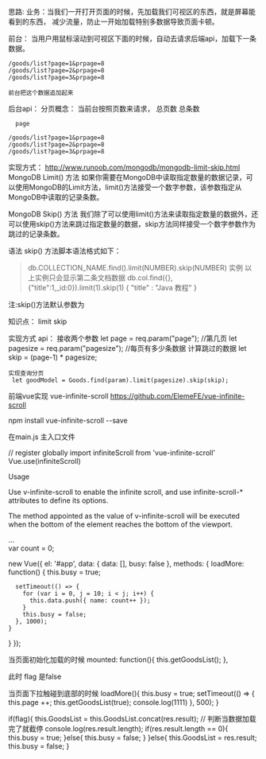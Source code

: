 思路:
  业务：当我们一开打开页面的时候，先加载我们可视区的东西，就是屏幕能看到的东西，
  减少流量，防止一开始加载特别多数据导致页面卡顿。

  前台：
    当用户用鼠标滚动到可视区下面的时候，自动去请求后端api，加载下一条数据。
    
    /goods/list?page=1&prpage=8
    /goods/list?page=2&prpage=8
    /goods/list?page=3&prpage=8

    前台把这个数据追加起来
  

  后台api：
    分页概念：
      当前台按照页数来请求，
      总页数
      总条数

      page

    /goods/list?page=1&prpage=8
    /goods/list?page=2&prpage=8
    /goods/list?page=3&prpage=8



实现方式：
http://www.runoob.com/mongodb/mongodb-limit-skip.html
MongoDB Limit() 方法
如果你需要在MongoDB中读取指定数量的数据记录，可以使用MongoDB的Limit方法，limit()方法接受一个数字参数，该参数指定从MongoDB中读取的记录条数。

MongoDB Skip() 方法
我们除了可以使用limit()方法来读取指定数量的数据外，还可以使用skip()方法来跳过指定数量的数据，skip方法同样接受一个数字参数作为跳过的记录条数。


语法
skip() 方法脚本语法格式如下：
>db.COLLECTION_NAME.find().limit(NUMBER).skip(NUMBER)
实例
以上实例只会显示第二条文档数据
>db.col.find({},{"title":1,_id:0}).limit(1).skip(1)
{ "title" : "Java 教程" }
>
注:skip()方法默认参数为 


知识点：
  limit 
  skip


实现方式
api：
    接收两个参数
      let page = req.param("page"); //第几页
      let pagesize = req.param("pagesize"); //每页有多少条数据
    计算跳过的数据
      let skip = (page-1) * pagesize;

    实现查询分页
     let goodModel = Goods.find(param).limit(pagesize).skip(skip);

前端vue实现
  vue-infinite-scroll 
  https://github.com/ElemeFE/vue-infinite-scroll

  npm install vue-infinite-scroll --save

  在main.js 主入口文件


  // register globally
  import infiniteScroll from 'vue-infinite-scroll'
  Vue.use(infiniteScroll)


Usage

Use v-infinite-scroll to enable the infinite scroll, and use infinite-scroll-* attributes to define its options.

The method appointed as the value of v-infinite-scroll will be executed when the bottom of the element reaches the bottom of the viewport.

<div v-infinite-scroll="loadMore" infinite-scroll-disabled="busy" infinite-scroll-distance="10">
  ...
</div>
var count = 0;

new Vue({
  el: '#app',
  data: {
    data: [],
    busy: false
  },
  methods: {
    loadMore: function() {
      this.busy = true;

      setTimeout(() => {
        for (var i = 0, j = 10; i < j; i++) {
          this.data.push({ name: count++ });
        }
        this.busy = false;
      }, 1000);
    }
  }
});



当页面初始化加载的时候
    mounted: function(){
      this.getGoodsList();
    },

  此时 flag  是false
  
当页面下拉触碰到底部的时候
    loadMore(){
        this.busy = true;
        setTimeout(() => {
          this.page ++;
          this.getGoodsList(true);
          console.log(1111)
        }, 500);
    }

  if(flag){
    this.GoodsList = this.GoodsList.concat(res.result);
    // 判断当数据加载完了就截停
    console.log(res.result.length);
    if(res.result.length == 0){
      this.busy = true;
    }else{
      this.busy = false;
    }
  }else{
    this.GoodsList = res.result;
    this.busy = false;
  }